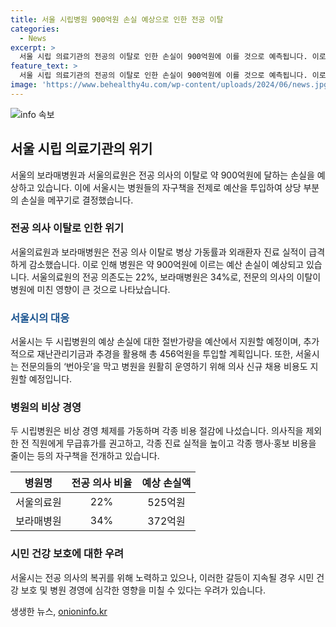 ```yaml
---
title: 서울 시립병원 900억원 손실 예상으로 인한 전공 이탈
categories:
  - News
excerpt: >
  서울 시립 의료기관의 전공의 이탈로 인한 손실이 900억원에 이를 것으로 예측됩니다. 이로 인해 시는 자구책을 전제로 456억원의 예산을 투입하여 손실의 절반을 메우기로 결정했습니다. 이러한 상황에서 병원은 비상 경영 체제를 가동하며 비용 절감에 나섰고, 시는 정부와 함께 전공의 복귀를 위해 노력하겠다고 밝혔습니다. 이러한 일련의 상황은 시민 건강 보호뿐만 아니라 병원 경영에도 심각한 영향을 줄 우려가 있다는 점이 우려된다고 합니다.
feature_text: >
  서울 시립 의료기관의 전공의 이탈로 인한 손실이 900억원에 이를 것으로 예측됩니다. 이로 인해 시는 자구책을 전제로 456억원의 예산을 투입하여 손실의 절반을 메우기로 결정했습니다. 이러한 상황에서 병원은 비상 경영 체제를 가동하며 비용 절감에 나섰고, 시는 정부와 함께 전공의 복귀를 위해 노력하겠다고 밝혔습니다. 이러한 일련의 상황은 시민 건강 보호뿐만 아니라 병원 경영에도 심각한 영향을 줄 우려가 있다는 점이 우려된다고 합니다.
image: 'https://www.behealthy4u.com/wp-content/uploads/2024/06/news.jpg'
---
```


<p><img src="https://www.behealthy4u.com/wp-content/uploads/2024/06/news.jpg" alt="info 속보" /></p>

<h2 data-ke-size="size26">서울 시립 의료기관의 위기</h2>

<p data-ke-size="size16">서울의 보라매병원과 서울의료원은 전공 의사의 이탈로 약 900억원에 달하는 손실을 예상하고 있습니다. 이에 서울시는 병원들의 자구책을 전제로 예산을 투입하여 상당 부분의 손실을 메꾸기로 결정했습니다.</p>

<h3>전공 의사 이탈로 인한 위기</h3>

<p data-ke-size="size16">서울의료원과 보라매병원은 전공 의사 이탈로 병상 가동률과 외래환자 진료 실적이 급격하게 감소했습니다. 이로 인해 병원은 약 900억원에 이르는 예산 손실이 예상되고 있습니다. 서울의료원의 전공 의존도는 22%, 보라매병원은 34%로, 전문의 의사의 이탈이 병원에 미친 영향이 큰 것으로 나타났습니다.</p>

<h3><span style="color: #1a5490;">서울시의 대응</span></h3>

<p data-ke-size="size16">서울시는 두 시립병원의 예상 손실에 대한 절반가량을 예산에서 지원할 예정이며, 추가적으로 재난관리기금과 추경을 활용해 총 456억원을 투입할 계획입니다. 또한, 서울시는 전문의들의 ‘번아웃’을 막고 병원을 원활히 운영하기 위해 의사 신규 채용 비용도 지원할 예정입니다.</p>

<h3>병원의 비상 경영</h3>

<p data-ke-size="size16">두 시립병원은 비상 경영 체제를 가동하며 각종 비용 절감에 나섰습니다. 의사직을 제외한 전 직원에게 무급휴가를 권고하고, 각종 진료 실적을 높이고 각종 행사·홍보 비용을 줄이는 등의 자구책을 전개하고 있습니다.</p>

<table>
<thead>
    <tr>
        <th style="text-align: center; height: 17px;"><b>병원명</b></th>
        <th style="text-align: center; height: 17px;"><b>전공 의사 비율</b></th>
        <th style="text-align: center; height: 17px;"><b>예상 손실액</b></th>
    </tr>
</thead>
<tbody>
    <tr>
        <td style="text-align: center; height: 17px;">서울의료원</td>
        <td style="text-align: center; height: 17px;">22%</td>
        <td style="text-align: center; height: 17px;">525억원</td>
    </tr>
    <tr>
        <td style="text-align: center; height: 17px;">보라매병원</td>
        <td style="text-align: center; height: 17px;">34%</td>
        <td style="text-align: center; height: 17px;">372억원</td>
    </tr>
</tbody>
</table>

<h3>시민 건강 보호에 대한 우려</h3>

<p data-ke-size="size16">서울시는 전공 의사의 복귀를 위해 노력하고 있으나, 이러한 갈등이 지속될 경우 시민 건강 보호 및 병원 경영에 심각한 영향을 미칠 수 있다는 우려가 있습니다.</p>
생생한 뉴스, <a href="https://onioninfo.kr" rel="dofollow">onioninfo.kr</a>


